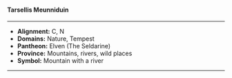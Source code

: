 #### Tarsellis Meunniduin
___

- **Alignment:** C, N
- **Domains:** Nature, Tempest
- **Pantheon:** Elven (The Seldarine)
- **Province:** Mountains, rivers, wild places
- **Symbol:** Mountain with a river
___
